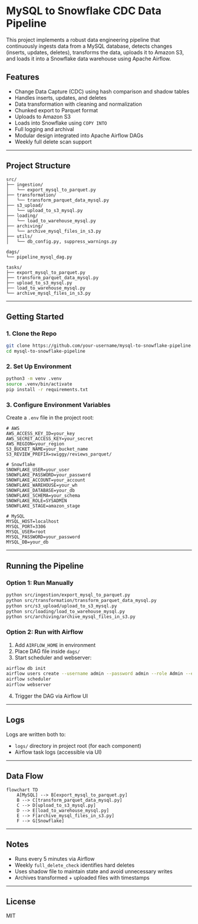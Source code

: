 # MySQL to Snowflake CDC Data Pipeline

This project implements a robust data engineering pipeline that continuously ingests data from a MySQL database, detects changes (inserts, updates, deletes), transforms the data, uploads it to Amazon S3, and loads it into a Snowflake data warehouse using Apache Airflow.

## Features

- Change Data Capture (CDC) using hash comparison and shadow tables
- Handles inserts, updates, and deletes
- Data transformation with cleaning and normalization
- Chunked export to Parquet format
- Uploads to Amazon S3
- Loads into Snowflake using `COPY INTO`
- Full logging and archival
- Modular design integrated into Apache Airflow DAGs
- Weekly full delete scan support

---

## Project Structure

```
src/
├── ingestion/
│   └── export_mysql_to_parquet.py
├── transformation/
│   └── transform_parquet_data_mysql.py
├── s3_upload/
│   └── upload_to_s3_mysql.py
├── loading/
│   └── load_to_warehouse_mysql.py
├── archiving/
│   └── archive_mysql_files_in_s3.py
├── utils/
│   └── db_config.py, suppress_warnings.py

dags/
└── pipeline_mysql_dag.py

tasks/
├── export_mysql_to_parquet.py
├── transform_parquet_data_mysql.py
├── upload_to_s3_mysql.py
├── load_to_warehouse_mysql.py
└── archive_mysql_files_in_s3.py
```

---

## Getting Started

### 1. Clone the Repo

```bash
git clone https://github.com/your-username/mysql-to-snowflake-pipeline.git
cd mysql-to-snowflake-pipeline
```

### 2. Set Up Environment

```bash
python3 -m venv .venv
source .venv/bin/activate
pip install -r requirements.txt
```

### 3. Configure Environment Variables

Create a `.env` file in the project root:

```env
# AWS
AWS_ACCESS_KEY_ID=your_key
AWS_SECRET_ACCESS_KEY=your_secret
AWS_REGION=your_region
S3_BUCKET_NAME=your_bucket_name
S3_REVIEW_PREFIX=swiggy/reviews_parquet/

# Snowflake
SNOWFLAKE_USER=your_user
SNOWFLAKE_PASSWORD=your_password
SNOWFLAKE_ACCOUNT=your_account
SNOWFLAKE_WAREHOUSE=your_wh
SNOWFLAKE_DATABASE=your_db
SNOWFLAKE_SCHEMA=your_schema
SNOWFLAKE_ROLE=SYSADMIN
SNOWFLAKE_STAGE=amazon_stage

# MySQL
MYSQL_HOST=localhost
MYSQL_PORT=3306
MYSQL_USER=root
MYSQL_PASSWORD=your_password
MYSQL_DB=your_db
```

---

## Running the Pipeline

### Option 1: Run Manually

```bash
python src/ingestion/export_mysql_to_parquet.py
python src/transformation/transform_parquet_data_mysql.py
python src/s3_upload/upload_to_s3_mysql.py
python src/loading/load_to_warehouse_mysql.py
python src/archiving/archive_mysql_files_in_s3.py
```

### Option 2: Run with Airflow

1. Add `AIRFLOW_HOME` in environment
2. Place DAG file inside `dags/`
3. Start scheduler and webserver:

```bash
airflow db init
airflow users create --username admin --password admin --role Admin --email admin@example.com --firstname Admin --lastname User
airflow scheduler
airflow webserver
```

4. Trigger the DAG via Airflow UI

---

## Logs

Logs are written both to:

- `logs/` directory in project root (for each component)
- Airflow task logs (accessible via UI)

---

## Data Flow

```mermaid
flowchart TD
    A[MySQL] --> B[export_mysql_to_parquet.py]
    B --> C[transform_parquet_data_mysql.py]
    C --> D[upload_to_s3_mysql.py]
    D --> E[load_to_warehouse_mysql.py]
    E --> F[archive_mysql_files_in_s3.py]
    F --> G[Snowflake]
```

---

## Notes

- Runs every 5 minutes via Airflow
- Weekly `full_delete_check` identifies hard deletes
- Uses shadow file to maintain state and avoid unnecessary writes
- Archives transformed + uploaded files with timestamps

---

## License

MIT
